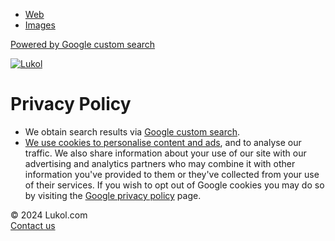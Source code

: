 * [Web](https://www.lukol.com/)
* [Images](https://www.lukol.com/images.php)

[Powered by Google custom search](https://www.lukol.com/privacy.php)

  

[![Lukol](/lukol-v.png)](http://www.lukol.com/)

Privacy Policy
==============

* We obtain search results via [Google custom search](https://cse.google.com/).
* [We use cookies to personalise content and ads](https://www.google.com/intl/en/policies/privacy/partners/), and to analyse our traffic. We also share information about your use of our site with our advertising and analytics partners who may combine it with other information you've provided to them or they've collected from your use of their services. If you wish to opt out of Google cookies you may do so by visiting the [Google privacy policy](http://www.google.com/policies/privacy/) page.

© 2024 Lukol.com  
[Contact us](mailto:contact@lukol.com)